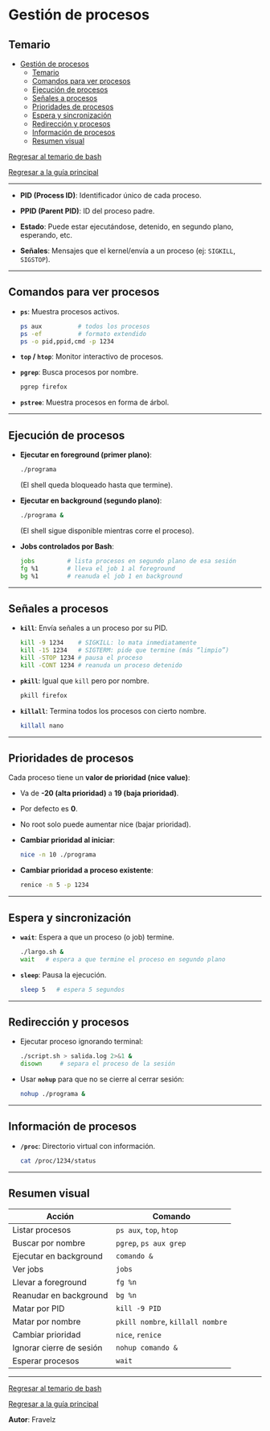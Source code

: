 # Gestión de procesos

## Temario

- [Gestión de procesos](#gestión-de-procesos)
  - [Temario](#temario)
  - [Comandos para ver procesos](#comandos-para-ver-procesos)
  - [Ejecución de procesos](#ejecución-de-procesos)
  - [Señales a procesos](#señales-a-procesos)
  - [Prioridades de procesos](#prioridades-de-procesos)
  - [Espera y sincronización](#espera-y-sincronización)
  - [Redirección y procesos](#redirección-y-procesos)
  - [Información de procesos](#información-de-procesos)
  - [Resumen visual](#resumen-visual)

[Regresar al temario de bash](./../_temarioBash.md#básico)

[Regresar a la guía principal](./../readme.md#3-bash-script)

---

- **PID (Process ID)**: Identificador único de cada proceso.

- **PPID (Parent PID)**: ID del proceso padre.

- **Estado**: Puede estar ejecutándose, detenido, en segundo plano, esperando, etc.

- **Señales**: Mensajes que el kernel/envía a un proceso (ej: `SIGKILL`, `SIGSTOP`).

---

## Comandos para ver procesos

- **`ps`**: Muestra procesos activos.

  ``` bash
  ps aux          # todos los procesos
  ps -ef          # formato extendido
  ps -o pid,ppid,cmd -p 1234
  ```

- **`top` / `htop`**: Monitor interactivo de procesos.

- **`pgrep`**: Busca procesos por nombre.

  ``` bash
  pgrep firefox
  ```

- **`pstree`**: Muestra procesos en forma de árbol.

---

## Ejecución de procesos

- **Ejecutar en foreground (primer plano)**:

  ``` bash
  ./programa
  ```

  (El shell queda bloqueado hasta que termine).

- **Ejecutar en background (segundo plano)**:

  ``` bash
  ./programa &
  ```

  (El shell sigue disponible mientras corre el proceso).

- **Jobs controlados por Bash**:

  ``` bash
  jobs         # lista procesos en segundo plano de esa sesión
  fg %1        # lleva el job 1 al foreground
  bg %1        # reanuda el job 1 en background
  ```

---

## Señales a procesos

- **`kill`**: Envía señales a un proceso por su PID.

  ``` bash
  kill -9 1234    # SIGKILL: lo mata inmediatamente
  kill -15 1234   # SIGTERM: pide que termine (más “limpio”)
  kill -STOP 1234 # pausa el proceso
  kill -CONT 1234 # reanuda un proceso detenido
  ```

- **`pkill`**: Igual que `kill` pero por nombre.

  ``` bash
  pkill firefox
  ```

- **`killall`**: Termina todos los procesos con cierto nombre.

  ``` bash
  killall nano
  ```

---

## Prioridades de procesos

Cada proceso tiene un **valor de prioridad (nice value)**:

- Va de **-20 (alta prioridad)** a **19 (baja prioridad)**.

- Por defecto es **0**.

- No root solo puede aumentar nice (bajar prioridad).

- **Cambiar prioridad al iniciar**:

  ``` bash
  nice -n 10 ./programa
  ```

- **Cambiar prioridad a proceso existente**:

  ``` bash
  renice -n 5 -p 1234
  ```

---

## Espera y sincronización

- **`wait`**: Espera a que un proceso (o job) termine.

  ``` bash
  ./largo.sh &
  wait   # espera a que termine el proceso en segundo plano
  ```

- **`sleep`**: Pausa la ejecución.

  ``` bash
  sleep 5   # espera 5 segundos
  ```

---

## Redirección y procesos

- Ejecutar proceso ignorando terminal:

  ``` bash
  ./script.sh > salida.log 2>&1 &
  disown     # separa el proceso de la sesión
  ```

- Usar **`nohup`** para que no se cierre al cerrar sesión:

  ``` bash
  nohup ./programa &
  ```

---

## Información de procesos

- **`/proc`**: Directorio virtual con información.

  ``` bash
  cat /proc/1234/status
  ```

---

## Resumen visual

| Acción                   | Comando                          |
| ------------------------ | -------------------------------- |
| Listar procesos          | `ps aux`, `top`, `htop`          |
| Buscar por nombre        | `pgrep`, `ps aux grep`           |
| Ejecutar en background   | `comando &`                      |
| Ver jobs                 | `jobs`                           |
| Llevar a foreground      | `fg %n`                          |
| Reanudar en background   | `bg %n`                          |
| Matar por PID            | `kill -9 PID`                    |
| Matar por nombre         | `pkill nombre`, `killall nombre` |
| Cambiar prioridad        | `nice`, `renice`                 |
| Ignorar cierre de sesión | `nohup comando &`                |
| Esperar procesos         | `wait`                           |

---

[Regresar al temario de bash](./../_temarioBash.md#básico)

[Regresar a la guía principal](./../readme.md#3-bash-script)

**Autor**: Fravelz
